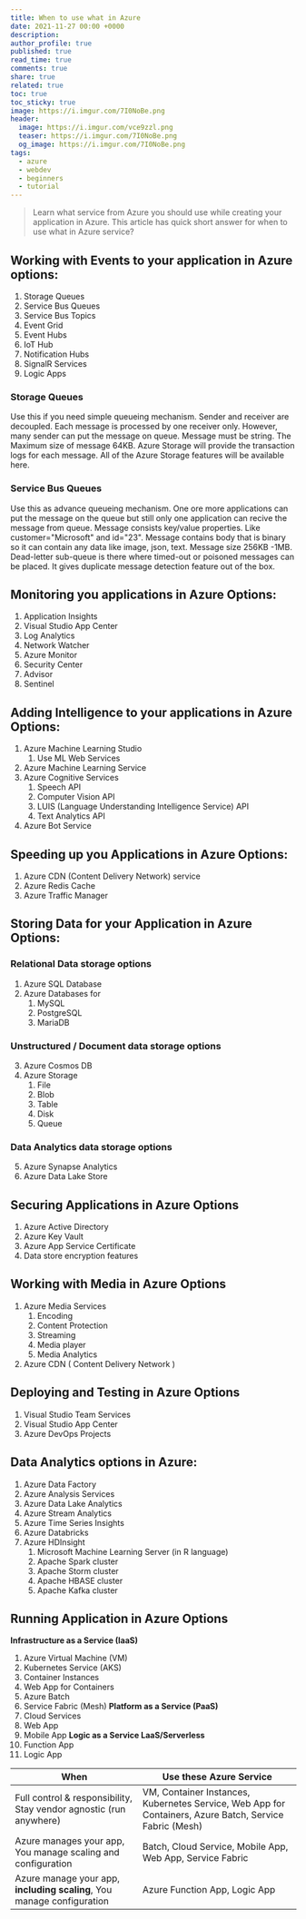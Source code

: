 ```yaml
---
title: When to use what in Azure
date: 2021-11-27 00:00 +0000
description:
author_profile: true
published: true
read_time: true
comments: true
share: true
related: true
toc: true
toc_sticky: true
image: https://i.imgur.com/7I0NoBe.png
header:
  image: https://i.imgur.com/vce9zzl.png
  teaser: https://i.imgur.com/7I0NoBe.png
  og_image: https://i.imgur.com/7I0NoBe.png
tags:
  - azure
  - webdev
  - beginners
  - tutorial
---
```


> Learn what service from Azure you should use while creating your application in Azure. This article has quick short answer for when to use what in Azure service?

## Working with **Events** to your application in Azure options:

1. Storage Queues
2. Service Bus Queues
3. Service Bus Topics
4. Event Grid
5. Event Hubs
6. IoT Hub
7. Notification Hubs
8. SignalR Services
9. Logic Apps

### Storage Queues

Use this if you need simple queueing mechanism. Sender and receiver are decoupled. Each message is processed by one receiver only. However, many sender can put the message on queue. Message must be string. The Maximum size of message 64KB. Azure Storage will provide the transaction logs for each message. All of the Azure Storage features will be available here.

### Service Bus Queues

Use this as advance queueing mechanism. One ore more applications can put the message on the queue but still only one application can recive the message from queue. Message consists key/value properties. Like customer="Microsoft" and id="23". Message contains body that is binary so it can contain any data like image, json, text. Message size 256KB -1MB. Dead-letter sub-queue is there where timed-out or poisoned messages can be placed. It gives duplicate message detection feature out of the box.

## Monitoring you applications in Azure Options:

1. Application Insights
2. Visual Studio App Center
3. Log Analytics
4. Network Watcher
5. Azure Monitor
6. Security Center
7. Advisor
8. Sentinel

## Adding **Intelligence** to your applications in Azure Options:

1. Azure Machine Learning Studio
   1. Use ML Web Services
2. Azure Machine Learning Service
3. Azure Cognitive Services
   1. Speech API
   2. Computer Vision API
   3. LUIS (Language Understanding Intelligence Service) API
   4. Text Analytics API
4. Azure Bot Service

## Speeding up you Applications in Azure Options:

1. Azure CDN (Content Delivery Network) service
2. Azure Redis Cache
3. Azure Traffic Manager

## Storing Data for your Application in Azure Options:

### Relational Data storage options

1. Azure SQL Database
2. Azure Databases for
   1. MySQL
   2. PostgreSQL
   3. MariaDB

### Unstructured / Document data storage options

3. Azure Cosmos DB
4. Azure Storage
   1. File
   2. Blob
   3. Table
   4. Disk
   5. Queue

### Data Analytics data storage options

5. Azure Synapse Analytics
6. Azure Data Lake Store

## Securing Applications in Azure Options

1. Azure Active Directory
2. Azure Key Vault
3. Azure App Service Certificate
4. Data store encryption features

## Working with Media in Azure Options

1. Azure Media Services
   1. Encoding
   2. Content Protection
   3. Streaming
   4. Media player
   5. Media Analytics
2. Azure CDN ( Content Delivery Network )

## Deploying and Testing in Azure Options

1. Visual Studio Team Services
2. Visual Studio App Center
3. Azure DevOps Projects

## Data Analytics options in Azure:

1. Azure Data Factory
2. Azure Analysis Services
3. Azure Data Lake Analytics
4. Azure Stream Analytics
5. Azure Time Series Insights
6. Azure Databricks
7. Azure HDInsight
   1. Microsoft Machine Learning Server (in R language)
   2. Apache Spark cluster
   3. Apache Storm cluster
   4. Apache HBASE cluster
   5. Apache Kafka cluster

## Running Application in Azure Options

**Infrastructure as a Service (IaaS)**

1. Azure Virtual Machine (VM)
2. Kubernetes Service (AKS)
3. Container Instances
4. Web App for Containers
5. Azure Batch
6. Service Fabric (Mesh)
   **Platform as a Service (PaaS)**
7. Cloud Services
8. Web App
9. Mobile App
   **Logic as a Service LaaS/Serverless**
10. Function App
11. Logic App

| When                                                                       | Use these Azure Service                                                                                 |
| -------------------------------------------------------------------------- | ------------------------------------------------------------------------------------------------------- |
| Full control & responsibility, Stay vendor agnostic (run anywhere)         | VM, Container Instances, Kubernetes Service, Web App for Containers, Azure Batch, Service Fabric (Mesh) |
| Azure manages your app, You manage scaling and configuration               | Batch, Cloud Service, Mobile App, Web App, Service Fabric                                               |
| Azure manage your app, **including** **scaling**, You manage configuration | Azure Function App, Logic App                                                                           |
